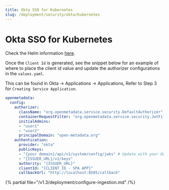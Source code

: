 ```yaml
---
title: Okta SSO for Kubernetes
slug: /deployment/security/okta/kubernetes
---
```


# Okta SSO for Kubernetes

Check the Helm information [here](https://artifacthub.io/packages/search?repo=open-metadata).

Once the `Client Id` is generated, see the snippet below for an example of where to
place the client id value and update the authorizer configurations in the `values.yaml`.

This can be found in Okta -> Applications -> Applications, Refer to Step 3 for `Creating Service Application`.

```yaml
openmetadata:
  config:
    authorizer:
      className: "org.openmetadata.service.security.DefaultAuthorizer"
      containerRequestFilter: "org.openmetadata.service.security.JwtFilter"
      initialAdmins:
      - "user1"
      - "user2"
      principalDomain: "open-metadata.org"
    authentication:
      provider: "okta"
      publicKeys:
      - "{your domain}/api/v1/system/config/jwks" # Update with your Domain and Make sure this "/api/v1/system/config/jwks" is always configured to enable JWT tokens
      - "{ISSUER_URL}/v1/keys"
      authority: "{ISSUER_URL}"
      clientId: "{CLIENT_ID - SPA APP}"
      callbackUrl: "http://localhost:8585/callback"
```

{% partial file="/v1.3/deployment/configure-ingestion.md" /%}
